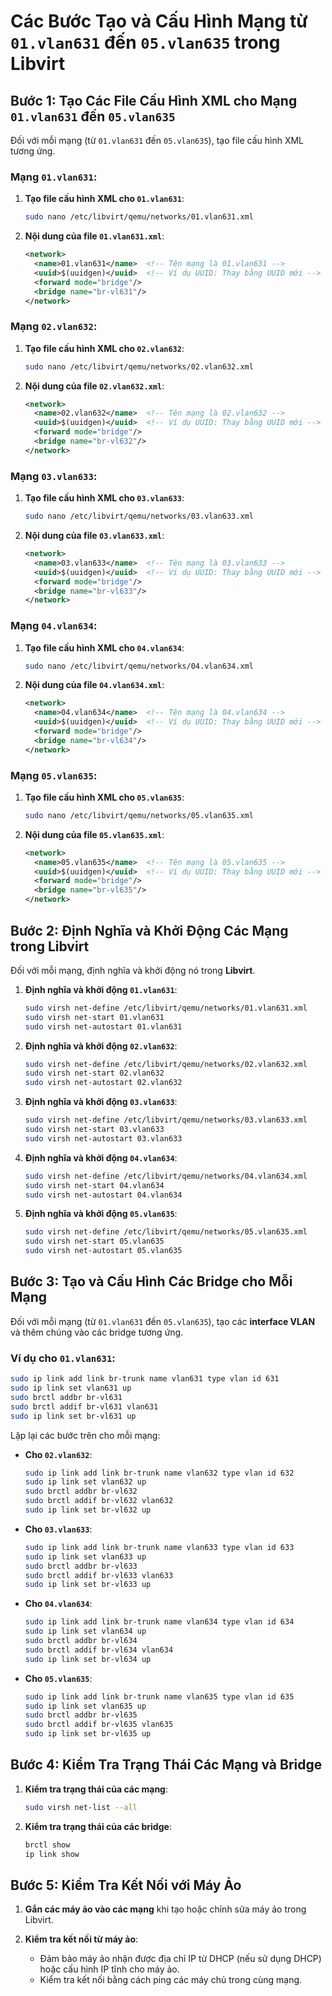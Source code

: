 
# Các Bước Tạo và Cấu Hình Mạng từ `01.vlan631` đến `05.vlan635` trong Libvirt

## Bước 1: Tạo Các File Cấu Hình XML cho Mạng `01.vlan631` đến `05.vlan635`

Đối với mỗi mạng (từ `01.vlan631` đến `05.vlan635`), tạo file cấu hình XML tương ứng.

### Mạng `01.vlan631`:
1. **Tạo file cấu hình XML cho `01.vlan631`**:

    ```bash
    sudo nano /etc/libvirt/qemu/networks/01.vlan631.xml
    ```

2. **Nội dung của file `01.vlan631.xml`**:

    ```xml
    <network>
      <name>01.vlan631</name>  <!-- Tên mạng là 01.vlan631 -->
      <uuid>$(uuidgen)</uuid>  <!-- Ví dụ UUID: Thay bằng UUID mới -->
      <forward mode="bridge"/>
      <bridge name="br-vl631"/>
    </network>
    ```

### Mạng `02.vlan632`:
1. **Tạo file cấu hình XML cho `02.vlan632`**:

    ```bash
    sudo nano /etc/libvirt/qemu/networks/02.vlan632.xml
    ```

2. **Nội dung của file `02.vlan632.xml`**:

    ```xml
    <network>
      <name>02.vlan632</name>  <!-- Tên mạng là 02.vlan632 -->
      <uuid>$(uuidgen)</uuid>  <!-- Ví dụ UUID: Thay bằng UUID mới -->
      <forward mode="bridge"/>
      <bridge name="br-vl632"/>
    </network>
    ```

### Mạng `03.vlan633`:
1. **Tạo file cấu hình XML cho `03.vlan633`**:

    ```bash
    sudo nano /etc/libvirt/qemu/networks/03.vlan633.xml
    ```

2. **Nội dung của file `03.vlan633.xml`**:

    ```xml
    <network>
      <name>03.vlan633</name>  <!-- Tên mạng là 03.vlan633 -->
      <uuid>$(uuidgen)</uuid>  <!-- Ví dụ UUID: Thay bằng UUID mới -->
      <forward mode="bridge"/>
      <bridge name="br-vl633"/>
    </network>
    ```

### Mạng `04.vlan634`:
1. **Tạo file cấu hình XML cho `04.vlan634`**:

    ```bash
    sudo nano /etc/libvirt/qemu/networks/04.vlan634.xml
    ```

2. **Nội dung của file `04.vlan634.xml`**:

    ```xml
    <network>
      <name>04.vlan634</name>  <!-- Tên mạng là 04.vlan634 -->
      <uuid>$(uuidgen)</uuid>  <!-- Ví dụ UUID: Thay bằng UUID mới -->
      <forward mode="bridge"/>
      <bridge name="br-vl634"/>
    </network>
    ```

### Mạng `05.vlan635`:
1. **Tạo file cấu hình XML cho `05.vlan635`**:

    ```bash
    sudo nano /etc/libvirt/qemu/networks/05.vlan635.xml
    ```

2. **Nội dung của file `05.vlan635.xml`**:

    ```xml
    <network>
      <name>05.vlan635</name>  <!-- Tên mạng là 05.vlan635 -->
      <uuid>$(uuidgen)</uuid>  <!-- Ví dụ UUID: Thay bằng UUID mới -->
      <forward mode="bridge"/>
      <bridge name="br-vl635"/>
    </network>
    ```

## Bước 2: Định Nghĩa và Khởi Động Các Mạng trong Libvirt

Đối với mỗi mạng, định nghĩa và khởi động nó trong **Libvirt**.

1. **Định nghĩa và khởi động `01.vlan631`**:

    ```bash
    sudo virsh net-define /etc/libvirt/qemu/networks/01.vlan631.xml
    sudo virsh net-start 01.vlan631
    sudo virsh net-autostart 01.vlan631
    ```

2. **Định nghĩa và khởi động `02.vlan632`**:

    ```bash
    sudo virsh net-define /etc/libvirt/qemu/networks/02.vlan632.xml
    sudo virsh net-start 02.vlan632
    sudo virsh net-autostart 02.vlan632
    ```

3. **Định nghĩa và khởi động `03.vlan633`**:

    ```bash
    sudo virsh net-define /etc/libvirt/qemu/networks/03.vlan633.xml
    sudo virsh net-start 03.vlan633
    sudo virsh net-autostart 03.vlan633
    ```

4. **Định nghĩa và khởi động `04.vlan634`**:

    ```bash
    sudo virsh net-define /etc/libvirt/qemu/networks/04.vlan634.xml
    sudo virsh net-start 04.vlan634
    sudo virsh net-autostart 04.vlan634
    ```

5. **Định nghĩa và khởi động `05.vlan635`**:

    ```bash
    sudo virsh net-define /etc/libvirt/qemu/networks/05.vlan635.xml
    sudo virsh net-start 05.vlan635
    sudo virsh net-autostart 05.vlan635
    ```

## Bước 3: Tạo và Cấu Hình Các Bridge cho Mỗi Mạng

Đối với mỗi mạng (từ `01.vlan631` đến `05.vlan635`), tạo các **interface VLAN** và thêm chúng vào các bridge tương ứng.

### Ví dụ cho `01.vlan631`:

```bash
sudo ip link add link br-trunk name vlan631 type vlan id 631
sudo ip link set vlan631 up
sudo brctl addbr br-vl631
sudo brctl addif br-vl631 vlan631
sudo ip link set br-vl631 up
```

Lặp lại các bước trên cho mỗi mạng:

- **Cho `02.vlan632`**:

    ```bash
    sudo ip link add link br-trunk name vlan632 type vlan id 632
    sudo ip link set vlan632 up
    sudo brctl addbr br-vl632
    sudo brctl addif br-vl632 vlan632
    sudo ip link set br-vl632 up
    ```

- **Cho `03.vlan633`**:

    ```bash
    sudo ip link add link br-trunk name vlan633 type vlan id 633
    sudo ip link set vlan633 up
    sudo brctl addbr br-vl633
    sudo brctl addif br-vl633 vlan633
    sudo ip link set br-vl633 up
    ```

- **Cho `04.vlan634`**:

    ```bash
    sudo ip link add link br-trunk name vlan634 type vlan id 634
    sudo ip link set vlan634 up
    sudo brctl addbr br-vl634
    sudo brctl addif br-vl634 vlan634
    sudo ip link set br-vl634 up
    ```

- **Cho `05.vlan635`**:

    ```bash
    sudo ip link add link br-trunk name vlan635 type vlan id 635
    sudo ip link set vlan635 up
    sudo brctl addbr br-vl635
    sudo brctl addif br-vl635 vlan635
    sudo ip link set br-vl635 up
    ```

## Bước 4: Kiểm Tra Trạng Thái Các Mạng và Bridge

1. **Kiểm tra trạng thái của các mạng**:

    ```bash
    sudo virsh net-list --all
    ```

2. **Kiểm tra trạng thái của các bridge**:

    ```bash
    brctl show
    ip link show
    ```

## Bước 5: Kiểm Tra Kết Nối với Máy Ảo

1. **Gắn các máy ảo vào các mạng** khi tạo hoặc chỉnh sửa máy ảo trong Libvirt.

2. **Kiểm tra kết nối từ máy ảo**:
   - Đảm bảo máy ảo nhận được địa chỉ IP từ DHCP (nếu sử dụng DHCP) hoặc cấu hình IP tĩnh cho máy ảo.
   - Kiểm tra kết nối bằng cách ping các máy chủ trong cùng mạng.

